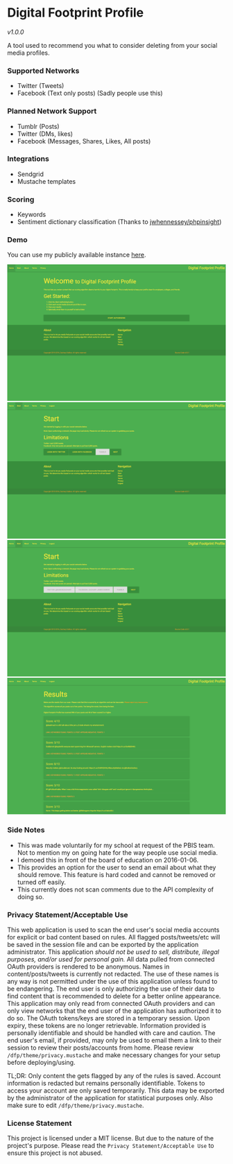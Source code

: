 # Digital Footprint Profile

*v1.0.0*

A tool used to recommend you what to consider deleting from your social media profiles.

### Supported Networks

- Twitter (Tweets)
- Facebook (Text only posts) (Sadly people use this)

### Planned Network Support

- Tumblr (Posts)
- Twitter (DMs, likes)
- Facebook (Messages, Shares, Likes, All posts)

### Integrations

- Sendgrid
- Mustache templates

### Scoring

- Keywords
- Sentiment dictionary classification (Thanks to [jwhennessey/phpinsight](https://github.com/jwhennessey/phpinsight))

### Demo

You can use my publicly available instance [here](https://dfp.zacharydubois.moe).

![DFP-Demo-1.png](https://raw.githubusercontent.com/ZacharyDuBois/Digital-Footprint-Profile/master/Images/DFP-Demo-1.png)
![DFP-Demo-2.png](https://raw.githubusercontent.com/ZacharyDuBois/Digital-Footprint-Profile/master/Images/DFP-Demo-2.png)
![DFP-Demo-3.png](https://raw.githubusercontent.com/ZacharyDuBois/Digital-Footprint-Profile/master/Images/DFP-Demo-3.png)
![DFP-Demo-4.png](https://raw.githubusercontent.com/ZacharyDuBois/Digital-Footprint-Profile/master/Images/DFP-Demo-4.png)

### Side Notes

- This was made voluntarily for my school at request of the PBIS team. Not to
mention my on going hate for the way people use social media.
- I demoed this in front of the board of education on 2016-01-06.
- This provides an option for the user to send an email about what they should
remove. This feature is hard coded and cannot be removed or turned off easily.
- This currently does not scan comments due to the API complexity of doing so.

### Privacy Statement/Acceptable Use

This web application is used to scan the end user's social media accounts
for explicit or bad content based on rules. All flagged posts/tweets/etc
will be saved in the session file and can be exported by the application
administrator. This application *should not be used to sell, distribute,
illegal purposes, and/or used for personal gain.* All data pulled from
connected OAuth providers is rendered to be anonymous. Names in
content/posts/tweets is currently not redacted. The use of these names is
any way is not permitted under the use of this application unless found to
be endangering. The end user is only authorizing the use of their data to
find content that is recommended to delete for a better online appearance.
This application may only read from connected OAuth providers and can only
view networks that the end user of the application has authorized it to do
so. The OAuth tokens/keys are stored in a temporary session. Upon expiry,
these tokens are no longer retrievable. Information provided is personally
identifiable and should be handled with care and caution. The end user's
email, if provided, may only be used to email them a link to their session
to review their posts/accounts from home. Please review
`/dfp/theme/privacy.mustache` and make necessary changes for your setup
before deploying/using.


TL;DR: Only content the gets flagged by any of the rules is saved.
Account information is redacted but remains personally identifiable.
Tokens to access your account are only saved temporarily. This data
may be exported by the administrator of the application for
statistical purposes only. Also make sure to edit `/dfp/theme/privacy.mustache`.

### License Statement

This project is licensed under a MIT license. But due to the nature of
the project's purpose. Please read the `Privacy Statement/Acceptable Use`
to ensure this project is not abused.
